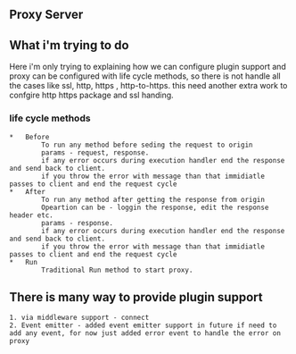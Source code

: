 ## Proxy Server
## What i'm trying to do
   Here i'm only trying to explaining how we can configure plugin support and proxy can be configured with life cycle methods, so there is not handle all the cases like ssl, http, https , http-to-https.
   this need another extra work to confgire http https package and ssl handing.
### life cycle methods
    *   Before 
            To run any method before seding the request to origin 
            params - request, response.
            if any error occurs during execution handler end the response and send back to client.
            if you throw the error with message than that immidiatle passes to client and end the request cycle
    *   After
            To run any method after getting the response from origin
            Opeartion can be - loggin the response, edit the response header etc.
            params - response.
            if any error occurs during execution handler end the response and send back to client.
            if you throw the error with message than that immidiatle passes to client and end the request cycle
    *   Run 
            Traditional Run method to start proxy.

## There is many way to provide plugin support
    1. via middleware support - connect 
    2. Event emitter - added event emitter support in future if need to add any event, for now just added error event to handle the error on proxy